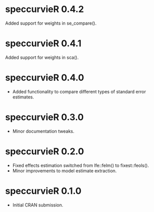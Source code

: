 # speccurvieR 0.4.2

Added support for weights in se_compare().

# speccurvieR 0.4.1

Added support for weights in sca().

# speccurvieR 0.4.0

* Added functionality to compare different types of standard error estimates.

# speccurvieR 0.3.0

* Minor documentation tweaks.

# speccurvieR 0.2.0

* Fixed effects estimation switched from lfe::felm() to fixest::feols().
* Minor improvements to model estimate extraction.

# speccurvieR 0.1.0

* Initial CRAN submission.
